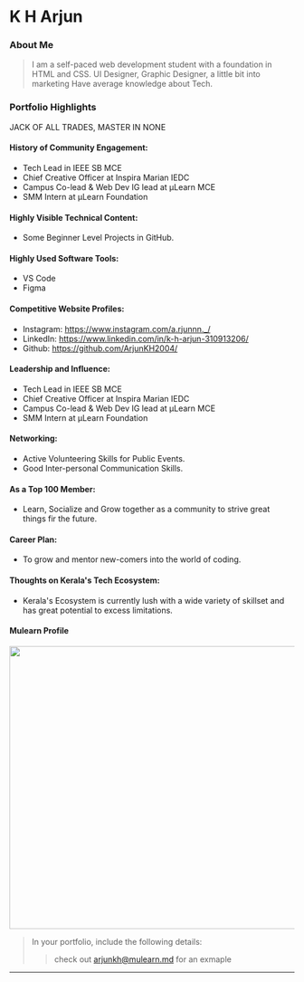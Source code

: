# K H Arjun 

### About Me

> I am a self-paced web development student with a foundation in HTML and CSS.
> UI Designer, Graphic Designer, a little bit into marketing
> Have average knowledge about Tech.


### Portfolio Highlights

JACK OF ALL TRADES, MASTER IN NONE


#### History of Community Engagement:

-  Tech Lead in IEEE SB MCE
-  Chief Creative Officer at Inspira Marian IEDC
-  Campus Co-lead & Web Dev IG lead at µLearn MCE
-  SMM Intern at µLearn Foundation


#### Highly Visible Technical Content:

- Some Beginner Level Projects in GitHub.

#### Highly Used Software Tools:

- VS Code
- Figma

#### Competitive Website Profiles:

- Instagram: https://www.instagram.com/a.rjunnn._/
- LinkedIn: https://www.linkedin.com/in/k-h-arjun-310913206/
- Github: https://github.com/ArjunKH2004/

#### Leadership and Influence:

-  Tech Lead in IEEE SB MCE
-  Chief Creative Officer at Inspira Marian IEDC
-  Campus Co-lead & Web Dev IG lead at µLearn MCE
-  SMM Intern at µLearn Foundation


#### Networking:

- Active Volunteering Skills for Public Events.
- Good Inter-personal Communication Skills.

#### As a Top 100 Member:

- Learn, Socialize and Grow together as a community to strive great things fir the future.

#### Career Plan:

- To grow and mentor new-comers into the world of coding.

#### Thoughts on Kerala's Tech Ecosystem:

- Kerala's Ecosystem is currently lush with a wide variety of skillset and has great potential to excess limitations.

#### Mulearn Profile
<img src="https://mulearn.org/embed/rank/arjunkh@mulearn" width="700px" height="500px"></img>


> In your portfolio, include the following details:
>> check out [arjunkh@mulearn.md](./profile/arjunkh@mulearn.md) for an exmaple

---

